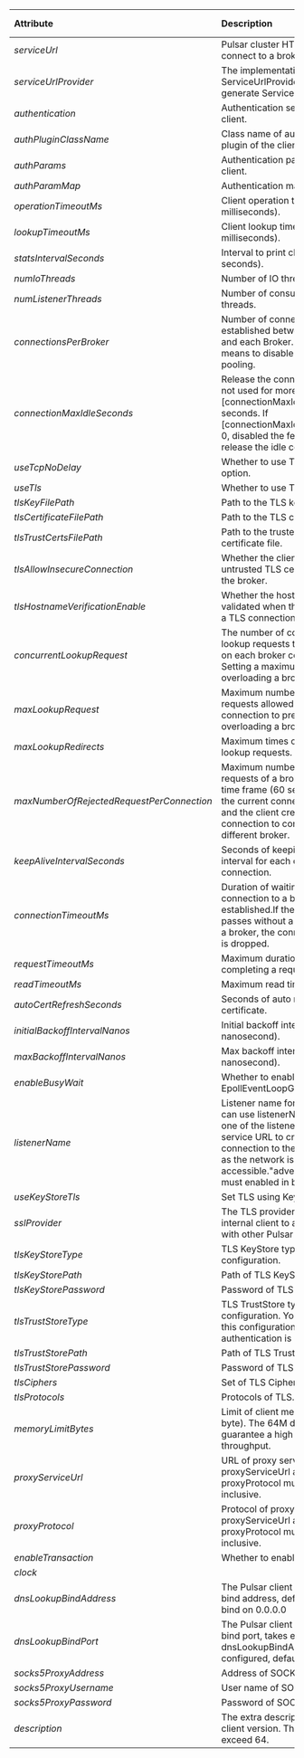 |Attribute | Description | Type   | Config file | Default |
| :---               | :--------------       | :----: | :----:    | :---    |
| *serviceUrl* | Pulsar cluster HTTP URL to connect to a broker. | String | true |  |
| *serviceUrlProvider* | The implementation class of ServiceUrlProvider used to generate ServiceUrl. | ServiceUrlProvider | false |  |
| *authentication* | Authentication settings of the client. | Authentication | false |  |
| *authPluginClassName* | Class name of authentication plugin of the client. | String | true |  |
| *authParams* | Authentication parameter of the client. | String | true |  |
| *authParamMap* | Authentication map of the client. | Map | true |  |
| *operationTimeoutMs* | Client operation timeout (in milliseconds). | long | true | 30000 |
| *lookupTimeoutMs* | Client lookup timeout (in milliseconds). | long | true | -1 |
| *statsIntervalSeconds* | Interval to print client stats (in seconds). | long | true | 60 |
| *numIoThreads* | Number of IO threads. | int | true | 10 |
| *numListenerThreads* | Number of consumer listener threads. | int | true | 10 |
| *connectionsPerBroker* | Number of connections established between the client and each Broker. A value of 0 means to disable connection pooling. | int | true | 1 |
| *connectionMaxIdleSeconds* | Release the connection if it is not used for more than [connectionMaxIdleSeconds] seconds. If  [connectionMaxIdleSeconds] < 0, disabled the feature that auto release the idle connections | int | true | 180 |
| *useTcpNoDelay* | Whether to use TCP NoDelay option. | boolean | true | true |
| *useTls* | Whether to use TLS. | boolean | true | false |
| *tlsKeyFilePath* | Path to the TLS key file. | String | true |  |
| *tlsCertificateFilePath* | Path to the TLS certificate file. | String | true |  |
| *tlsTrustCertsFilePath* | Path to the trusted TLS certificate file. | String | true |  |
| *tlsAllowInsecureConnection* | Whether the client accepts untrusted TLS certificates from the broker. | boolean | true | false |
| *tlsHostnameVerificationEnable* | Whether the hostname is validated when the client creates a TLS connection with brokers. | boolean | true | false |
| *concurrentLookupRequest* | The number of concurrent lookup requests that can be sent on each broker connection. Setting a maximum prevents overloading a broker. | int | true | 5000 |
| *maxLookupRequest* | Maximum number of lookup requests allowed on each broker connection to prevent overloading a broker. | int | true | 50000 |
| *maxLookupRedirects* | Maximum times of redirected lookup requests. | int | true | 20 |
| *maxNumberOfRejectedRequestPerConnection* | Maximum number of rejected requests of a broker in a certain time frame (60 seconds) after the current connection is closed and the client creating a new connection to connect to a different broker. | int | true | 50 |
| *keepAliveIntervalSeconds* | Seconds of keeping alive interval for each client broker connection. | int | true | 30 |
| *connectionTimeoutMs* | Duration of waiting for a connection to a broker to be established.If the duration passes without a response from a broker, the connection attempt is dropped. | int | true | 10000 |
| *requestTimeoutMs* | Maximum duration for completing a request. | int | true | 60000 |
| *readTimeoutMs* | Maximum read time of a request. | int | true | 60000 |
| *autoCertRefreshSeconds* | Seconds of auto refreshing certificate. | int | true | 300 |
| *initialBackoffIntervalNanos* | Initial backoff interval (in nanosecond). | long | true | 100000000 |
| *maxBackoffIntervalNanos* | Max backoff interval (in nanosecond). | long | true | 60000000000 |
| *enableBusyWait* | Whether to enable BusyWait for EpollEventLoopGroup. | boolean | true | false |
| *listenerName* | Listener name for lookup. Clients can use listenerName to choose one of the listeners as the service URL to create a connection to the broker as long as the network is accessible."advertisedListeners" must enabled in broker side. | String | true |  |
| *useKeyStoreTls* | Set TLS using KeyStore way. | boolean | true | false |
| *sslProvider* | The TLS provider used by an internal client to authenticate with other Pulsar brokers. | String | true |  |
| *tlsKeyStoreType* | TLS KeyStore type configuration. | String | true | JKS |
| *tlsKeyStorePath* | Path of TLS KeyStore. | String | true |  |
| *tlsKeyStorePassword* | Password of TLS KeyStore. | String | true |  |
| *tlsTrustStoreType* | TLS TrustStore type configuration. You need to set this configuration when client authentication is required. | String | true | JKS |
| *tlsTrustStorePath* | Path of TLS TrustStore. | String | true |  |
| *tlsTrustStorePassword* | Password of TLS TrustStore. | String | true |  |
| *tlsCiphers* | Set of TLS Ciphers. | Set | true | [] |
| *tlsProtocols* | Protocols of TLS. | Set | true | [] |
| *memoryLimitBytes* | Limit of client memory usage (in byte). The 64M default can guarantee a high producer throughput. | long | true | 67108864 |
| *proxyServiceUrl* | URL of proxy service. proxyServiceUrl and proxyProtocol must be mutually inclusive. | String | true |  |
| *proxyProtocol* | Protocol of proxy service. proxyServiceUrl and proxyProtocol must be mutually inclusive. | ProxyProtocol | true |  |
| *enableTransaction* | Whether to enable transaction. | boolean | true | false |
| *clock* |  | Clock | false |  |
| *dnsLookupBindAddress* | The Pulsar client dns lookup bind address, default behavior is bind on 0.0.0.0 | String | true |  |
| *dnsLookupBindPort* | The Pulsar client dns lookup bind port, takes effect when dnsLookupBindAddress is configured, default value is 0. | int | true | 0 |
| *socks5ProxyAddress* | Address of SOCKS5 proxy. | InetSocketAddress | true |  |
| *socks5ProxyUsername* | User name of SOCKS5 proxy. | String | true |  |
| *socks5ProxyPassword* | Password of SOCKS5 proxy. | String | true |  |
| *description* | The extra description of the client version. The length cannot exceed 64. | String | true |  |
